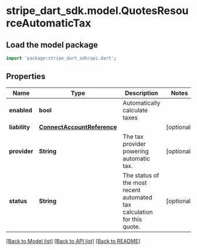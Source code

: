 # stripe_dart_sdk.model.QuotesResourceAutomaticTax

## Load the model package
```dart
import 'package:stripe_dart_sdk/api.dart';
```

## Properties
Name | Type | Description | Notes
------------ | ------------- | ------------- | -------------
**enabled** | **bool** | Automatically calculate taxes | 
**liability** | [**ConnectAccountReference**](ConnectAccountReference.md) |  | [optional] 
**provider** | **String** | The tax provider powering automatic tax. | [optional] 
**status** | **String** | The status of the most recent automated tax calculation for this quote. | [optional] 

[[Back to Model list]](../README.md#documentation-for-models) [[Back to API list]](../README.md#documentation-for-api-endpoints) [[Back to README]](../README.md)


